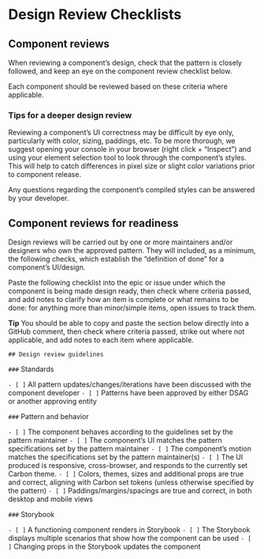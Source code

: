 # Design Review Checklists 

## Component reviews 

When reviewing a component’s design, check that the pattern is closely followed, and keep an eye on the component review checklist below. 

Each component should be reviewed based on these criteria where applicable. 

### Tips for a deeper design review 

Reviewing a component’s UI correctness may be difficult by eye only, particularly with color, sizing, paddings, etc. To be more thorough, we suggest opening your console in your browser (right click + “Inspect”) and using your element selection tool to look through the component’s styles. This will help to catch differences in pixel size or slight color variations prior to component release. 

Any questions regarding the component’s compiled styles can be answered by your developer. 

## Component reviews for readiness 

Design reviews will be carried out by one or more maintainers and/or designers who own the approved pattern. They will included, as a minimum, the following checks, which establish the “definition of done” for a component’s UI/design. 

Paste the following checklist into the epic or issue under which the component is being made design ready, then check where criteria passed, and add notes to clarify how an item is complete or what remains to be done: for anything more than minor/simple items, open issues to track them. 

**Tip** You should be able to copy and paste the section below directly into a GitHub comment, then check where criteria passed, strike out where not applicable, and add notes to each item where applicable. 

`## Design review guidelines` 

`###` Standards 

`- [ ]` All pattern updates/changes/iterations have been discussed with the component developer 
`- [ ]` Patterns have been approved by either DSAG or another approving entity 

`###` Pattern and behavior 

`- [ ]` The component behaves according to the guidelines set by the pattern maintainer 
`- [ ]` The component’s UI matches the pattern specifications set by the pattern maintainer 
`- [ ]` The component’s motion matches the specifications set by the pattern maintainer(s) 
`- [ ]` The UI produced is responsive, cross-browser, and responds to the currently set Carbon theme. 
`- [ ]` Colors, themes, sizes and additional props are true and correct, aligning with Carbon set tokens (unless otherwise specified by the pattern) 
`- [ ]` Paddings/margins/spacings are true and correct, in both desktop and mobile views 

`###` Storybook 

`- [ ]` A functioning component renders in Storybook 
`- [ ]` The Storybook displays multiple scenarios that show how the component can be used 
`- [ ]` Changing props in the Storybook updates the component 

